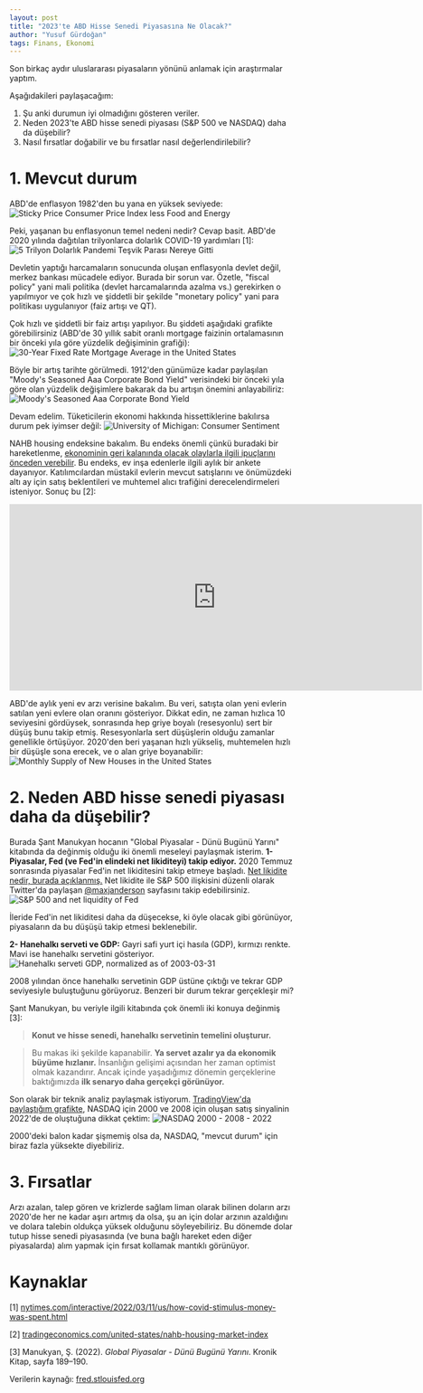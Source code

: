 ```yaml
---
layout: post
title: "2023'te ABD Hisse Senedi Piyasasına Ne Olacak?"
author: "Yusuf Gürdoğan"
tags: Finans, Ekonomi
---
```


Son birkaç aydır uluslararası piyasaların yönünü anlamak için araştırmalar yaptım.

Aşağıdakileri paylaşacağım:
1. Şu anki durumun iyi olmadığını gösteren veriler.
2. Neden 2023'te ABD hisse senedi piyasası (S&P 500 ve NASDAQ) daha da düşebilir?
3. Nasıl fırsatlar doğabilir ve bu fırsatlar nasıl değerlendirilebilir?

# 1. Mevcut durum
ABD'de enflasyon 1982'den bu yana en yüksek seviyede:
![Sticky Price Consumer Price Index less Food and Energy](https://fred.stlouisfed.org/graph/fredgraph.png?g=UQzR)

Peki, yaşanan bu enflasyonun temel nedeni nedir? Cevap basit. ABD'de 2020 yılında dağıtılan trilyonlarca dolarlık COVID-19 yardımları [1]:
![5 Trilyon Dolarlık Pandemi Teşvik Parası Nereye Gitti](https://i.imgur.com/0Bk6EMa.png)

Devletin yaptığı harcamaların sonucunda oluşan enflasyonla devlet değil, merkez bankası mücadele ediyor. Burada bir sorun var. Özetle, "fiscal policy" yani mali politika (devlet harcamalarında azalma vs.) gerekirken o yapılmıyor ve çok hızlı ve şiddetli bir şekilde "monetary policy" yani para politikası uygulanıyor (faiz artışı ve QT).

Çok hızlı ve şiddetli bir faiz artışı yapılıyor. Bu şiddeti aşağıdaki grafikte görebilirsiniz (ABD'de 30 yıllık sabit oranlı mortgage faizinin ortalamasının bir önceki yıla göre yüzdelik değişiminin grafiği):
![30-Year Fixed Rate Mortgage Average in the United States](https://fred.stlouisfed.org/graph/fredgraph.png?g=Vjps)

Böyle bir artış tarihte görülmedi. 1912'den günümüze kadar paylaşılan "Moody's Seasoned Aaa Corporate Bond Yield" verisindeki bir önceki yıla göre olan yüzdelik değişimlere bakarak da bu artışın önemini anlayabiliriz:
![Moody's Seasoned Aaa Corporate Bond Yield](https://fred.stlouisfed.org/graph/fredgraph.png?g=Vjrw)	

Devam edelim. Tüketicilerin ekonomi hakkında hissettiklerine bakılırsa durum pek iyimser değil:
![University of Michigan: Consumer Sentiment](https://fred.stlouisfed.org/graph/fredgraph.png?g=Vhgo)

NAHB housing endeksine bakalım. Bu endeks önemli çünkü buradaki bir hareketlenme, [ekonominin geri kalanında olacak olaylarla ilgili ipuçlarını önceden verebilir](https://twitter.com/MichaelKantro/status/1510671155027451909). Bu endeks, ev inşa edenlerle ilgili aylık bir ankete dayanıyor. Katılımcılardan müstakil evlerin mevcut satışlarını ve önümüzdeki altı ay için satış beklentileri ve muhtemel alıcı trafiğini derecelendirmeleri isteniyor. Sonuç bu [2]:
<iframe src='https://d3fy651gv2fhd3.cloudfront.net/embed/?s=unitedstanahhoumarin&v=202210181419V20220312&d1=19981120' height='330' width='730'  frameborder='0' scrolling='no'></iframe><br />

ABD'de aylık yeni ev arzı verisine bakalım. Bu veri, satışta olan yeni evlerin satılan yeni evlere olan oranını gösteriyor. Dikkat edin, ne zaman hızlıca 10 seviyesini gördüysek, sonrasında hep griye boyalı (resesyonlu) sert bir düşüş bunu takip etmiş. Resesyonlarla sert düşüşlerin olduğu zamanlar genellikle örtüşüyor. 2020'den beri yaşanan hızlı yükseliş, muhtemelen hızlı bir düşüşle sona erecek, ve o alan griye boyanabilir:
![Monthly Supply of New Houses in the United States](https://fred.stlouisfed.org/graph/fredgraph.png?g=Vhj4)

# 2. Neden ABD hisse senedi piyasası daha da düşebilir?
Burada Şant Manukyan hocanın "Global Piyasalar - Dünü Bugünü Yarını" kitabında da değinmiş olduğu iki önemli meseleyi paylaşmak isterim.
**1- Piyasalar, Fed (ve Fed'in elindeki net likiditeyi) takip ediyor.**
2020 Temmuz sonrasında piyasalar Fed'in net likiditesini takip etmeye başladı. [Net likidite nedir, burada açıklanmış.](https://twitter.com/maxjanderson/status/1546472693234470912) Net likidite ile S&P 500 ilişkisini düzenli olarak Twitter'da paylaşan [@maxjanderson](https://twitter.com/maxjanderson) sayfasını takip edebilirsiniz.
![S&P 500 and net liquidity of Fed](https://i.imgur.com/6a2nAGv.png)

İleride Fed'in net likiditesi daha da düşecekse, ki öyle olacak gibi görünüyor, piyasaların da bu düşüşü takip etmesi beklenebilir.

**2- Hanehalkı serveti ve GDP:**
Gayri safi yurt içi hasıla (GDP), kırmızı renkte. Mavi ise hanehalkı servetini gösteriyor.
![Hanehalkı serveti GDP, normalized as of 2003-03-31](https://fred.stlouisfed.org/graph/fredgraph.png?g=Vj98)

2008 yılından önce hanehalkı servetinin GDP üstüne çıktığı ve tekrar GDP seviyesiyle buluştuğunu görüyoruz. Benzeri bir durum tekrar gerçekleşir mi?

Şant Manukyan, bu veriyle ilgili kitabında çok önemli iki konuya değinmiş [3]:
> **Konut ve hisse senedi, hanehalkı servetinin temelini oluşturur.**

> Bu makas iki şekilde kapanabilir. **Ya servet azalır ya da ekonomik büyüme hızlanır.** İnsanlığın gelişimi açısından her zaman optimist olmak kazandırır. Ancak içinde yaşadığımız dönemin gerçeklerine baktığımızda **ilk senaryo daha gerçekçi görünüyor.**

Son olarak bir teknik analiz paylaşmak istiyorum. [TradingView'da paylaştığım grafikte](https://www.tradingview.com/chart/NDX/vlQQQQqx-2000-2008-and-2022-An-incoming-collapse/), NASDAQ için 2000 ve 2008 için oluşan satış sinyalinin 2022'de de oluştuğuna dikkat çektim:
![NASDAQ 2000 - 2008 - 2022](https://i.imgur.com/n4D4vx4.png)

2000'deki balon kadar şişmemiş olsa da, NASDAQ, "mevcut durum" için biraz fazla yüksekte diyebiliriz.

# 3. Fırsatlar
Arzı azalan, talep gören ve krizlerde sağlam liman olarak bilinen doların arzı 2020'de her ne kadar aşırı artmış da olsa, şu an için dolar arzının azaldığını ve dolara talebin oldukça yüksek olduğunu söyleyebiliriz. Bu dönemde dolar tutup hisse senedi piyasasında (ve buna bağlı hareket eden diğer piyasalarda) alım yapmak için fırsat kollamak mantıklı görünüyor.

# Kaynaklar
[1] [nytimes.com/interactive/2022/03/11/us/how-covid-stimulus-money-was-spent.html](https://www.nytimes.com/interactive/2022/03/11/us/how-covid-stimulus-money-was-spent.html)

[2] [tradingeconomics.com/united-states/nahb-housing-market-index](https://tradingeconomics.com/united-states/nahb-housing-market-index)

[3] Manukyan, Ş. (2022).  _Global Piyasalar - Dünü Bugünü Yarını_. Kronik Kitap, sayfa 189–190.

Verilerin kaynağı: [fred.stlouisfed.org](https://fred.stlouisfed.org/)